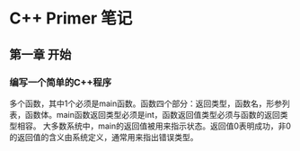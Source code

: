 # C++ Primer 笔记

## 第一章 开始

### 编写一个简单的C++程序

多个函数，其中1个必须是main函数。函数四个部分：返回类型，函数名，形参列表，函数体。main函数返回类型必须是int，函数返回值类型必须与函数的返回类型相容。
大多数系统中，main的返回值被用来指示状态。返回值0表明成功，非0的返回值的含义由系统定义，通常用来指出错误类型。